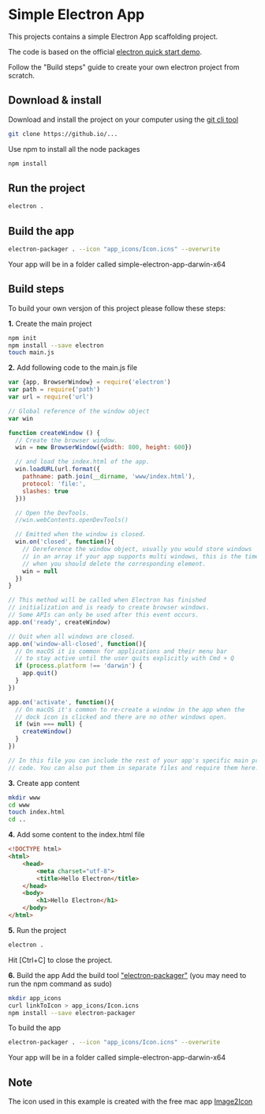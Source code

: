 # Simple Electron App

This projects contains a simple Electron App scaffolding project.

The code is based on the official [electron quick start
demo](https://electron.atom.io/docs/tutorial/quick-start/).


Follow the "Build steps" guide to create your own electron project from
scratch.

## Download & install

Download and install the project on your computer using the [git cli tool](https://git-scm.com/downloads)

```bash
git clone https://github.io/...
```

Use npm to install all the node packages

```bash
npm install
```

## Run the project

```bash
electron .
```

## Build the app

```bash
electron-packager . --icon "app_icons/Icon.icns" --overwrite
```
Your app will be in a folder called simple-electron-app-darwin-x64


## Build steps
To build your own versjon of this project please follow these steps:

**1\.** Create the main project

```bash
npm init
npm install --save electron
touch main.js
```

**2\.** Add following code to the main.js file

```javascript
var {app, BrowserWindow} = require('electron')
var path = require('path')
var url = require('url')

// Global reference of the window object
var win

function createWindow () {
  // Create the browser window.
  win = new BrowserWindow({width: 800, height: 600})

  // and load the index.html of the app.
  win.loadURL(url.format({
    pathname: path.join(__dirname, 'www/index.html'),
    protocol: 'file:',
    slashes: true
  }))

  // Open the DevTools.
  //win.webContents.openDevTools()

  // Emitted when the window is closed.
  win.on('closed', function(){
    // Dereference the window object, usually you would store windows
    // in an array if your app supports multi windows, this is the time
    // when you should delete the corresponding element.
    win = null
  })
}

// This method will be called when Electron has finished
// initialization and is ready to create browser windows.
// Some APIs can only be used after this event occurs.
app.on('ready', createWindow)

// Quit when all windows are closed.
app.on('window-all-closed', function(){
  // On macOS it is common for applications and their menu bar
  // to stay active until the user quits explicitly with Cmd + Q
  if (process.platform !== 'darwin') {
    app.quit()
  }
})

app.on('activate', function(){
  // On macOS it's common to re-create a window in the app when the
  // dock icon is clicked and there are no other windows open.
  if (win === null) {
    createWindow()
  }
})

// In this file you can include the rest of your app's specific main process
// code. You can also put them in separate files and require them here.

```

**3\.** Create app content

```bash
mkdir www
cd www
touch index.html
cd ..
```

**4\.** Add some content to the index.html file

```html
<!DOCTYPE html>
<html>
	<head>
    	<meta charset="utf-8">
		<title>Hello Electron</title>
	</head>
	<body>
		<h1>Hello Electron</h1>
	</body>
</html>
```

**5\.** Run the project

```bash
electron .
```
Hit [Ctrl+C] to close the project.

**6\.** Build the app
Add the build tool ["electron-packager"](https://www.npmjs.com/package/electron-packager)
(you may need to run the npm command as sudo)

```bash
mkdir app_icons
curl linkToIcon > app_icons/Icon.icns
npm install --save electron-packager
```

To build the app

```bash
electron-packager . --icon "app_icons/Icon.icns" --overwrite
```
Your app will be in a folder called simple-electron-app-darwin-x64

## Note
The icon used in this example is created with the free mac app [Image2Icon](http://www.img2icnsapp.com/)